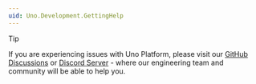 ```yaml
---
uid: Uno.Development.GettingHelp
---
```


> [!TIP]
> If you are experiencing issues with Uno Platform, please visit our [GitHub Discussions](https://github.com/unoplatform/uno/discussions) or [Discord Server](https://www.platform.uno/discord) - where our engineering team and community will be able to help you.
